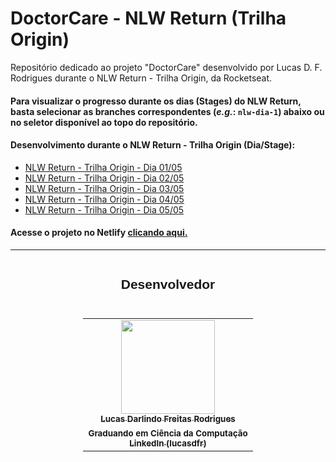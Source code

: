 # DoctorCare - NLW Return (Trilha Origin)
Repositório dedicado ao projeto "DoctorCare" desenvolvido por Lucas D. F. Rodrigues durante o NLW Return - Trilha Origin, da Rocketseat.


#### Para visualizar o progresso durante os dias (Stages) do NLW Return, basta selecionar as branches correspondentes (_e.g._: `nlw-dia-1`) abaixo ou no seletor disponível ao topo do repositório.

<h4> Desenvolvimento durante o NLW Return - Trilha Origin (Dia/Stage): </h4>
  <ul>
    <li><a target="_blank" href="https://github.com/NepZR/NLW-Return-DoctorCare/tree/nlw-dia-1">NLW Return - Trilha Origin - Dia 01/05</a></li>
    <li><a target="_blank" href="https://github.com/NepZR/NLW-Return-DoctorCare/tree/nlw-dia-2">NLW Return - Trilha Origin - Dia 02/05</a></li>
    <li><a target="_blank" href="https://github.com/NepZR/NLW-Return-DoctorCare/tree/nlw-dia-3">NLW Return - Trilha Origin - Dia 03/05</a></li>
    <li><a target="_blank" href="https://github.com/NepZR/NLW-Return-DoctorCare/tree/nlw-dia-4">NLW Return - Trilha Origin - Dia 04/05</a></li>
    <li><a target="_blank" href="https://github.com/NepZR/NLW-Return-DoctorCare/tree/nlw-dia-5">NLW Return - Trilha Origin - Dia 05/05</a></li>
  </ul>

<h4>Acesse o projeto no Netlify <a target="_blank" href="https://nlw-doctorcare.netlify.app/">clicando aqui.</a></h4>

---

<div style="display: flex; align-itens: center; justify-content: center;">
  <h2 style="font-family: 'Montserrrat', sans-serif;">Desenvolvedor</h2>
</div>

<table style="display: flex; align-itens: center; justify-content: center;">
  <tr>
    <td align="center"><a href="https://github.com/NepZR"><img style="width: 150px; height: 150;" src="https://avatars.githubusercontent.com/u/37887926" width="100px;" alt=""/><br /><sub><b>Lucas Darlindo Freitas Rodrigues</b></sub></a><br /><sub><b>Graduando em Ciência da Computação</sub></a><br /><a href="https://www.linkedin.com/in/lucasdfr"><sub><b>LinkedIn (lucasdfr)</b></sub></a></td>
  </tr>
<table>
